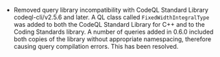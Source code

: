 - Removed query library incompatibility with CodeQL Standard Library codeql-cli/v2.5.6 and later. A QL class called `FixedWidthIntegralType` was added to both the CodeQL Standard Library for C++ and to the Coding Standards library. A number of queries added in 0.6.0 included both copies of the library without appropriate namespacing, therefore causing query compilation errors. This has been resolved.
